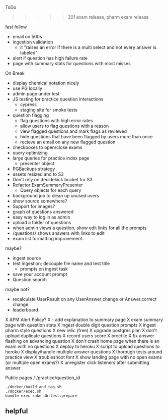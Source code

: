 ToDo

>>>>> 301 exam release, pharm exam release

fast follow
* email on 500s
* ingestion validation
  * it "raises an error if there is a multi select and not every answer is labeled"
* alert if question has high failure rate
* page with summary stats for questions with most misses

On Break
* display chemical notation nicely
* use PG locally
* admin page under test
* JS testing for practice question interactions
  * cypress
  * staging site for smoke tests
* question flagging
  * flag questions with high error rates
  * allow users to flag questions with a reason
  * view flagged questions and mark flags as reviewed
  * hide questions that have been flagged by users more than once
  * recieve an email on any new flagged question
* checkboxes to open/close exams
* query optimizing
* large queries for practice index page
  * presenter object
* PGBackups strategy
* assets resized and to S3
* Don't rely on decidekick bucket for S3
* Refactor ExamSummaryPresenter
  * Query objects for each query
* background job to clean up unused users
* show source somewhere?
* Support for images?
* graph of questions answered
* easy way to log in as admin
* upload a folder of questions
* when admin views a question, show edit links for all the prompts
* /questions/<id> shows answers with links to edit
* exam list formatting improvement.

maybe?
* ingest source
* test ingestion; decouple file name and test title
  * prompts on ingest task
* save your account prompt
* Question search

maybe not?
* recalculate UserResult on any UserAnswer change or Answer.correct change
* leaderboard

X APM Alert Policy?
X - add explanation to summary page
X exam summary page with question stats
X ingest double digit question prompts
X ingest pharm style questions
X new relic (free)
X upgrade postgres plan
X don't upload duplicate questions
X record users score
X procfile
X fix answer flashing on advancing question
X don't crash home page when there is an exam with no questions
X deploy to heroku
X script to upload questions to heroku
X display/handle multiple answer questions
X thorough tests around practice view
X troubleshoot font
X show landing page with no open exams (or multiple open exams?)
X unregister click listeners after submitting answer
 
Public pages
/
/practice/question_id

```
./docker/build_and_tag.sh
./docker/exec.sh
bundle exec rake db:test:prepare
```

## helpful
